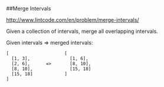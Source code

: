 ##Merge Intervals

http://www.lintcode.com/en/problem/merge-intervals/

Given a collection of intervals, merge all overlapping intervals.

Given intervals => merged intervals:

```
[                     [
  [1, 3],               [1, 6],
  [2, 6],      =>       [8, 10],
  [8, 10],              [15, 18]
  [15, 18]            ]
]
```



```java



```

